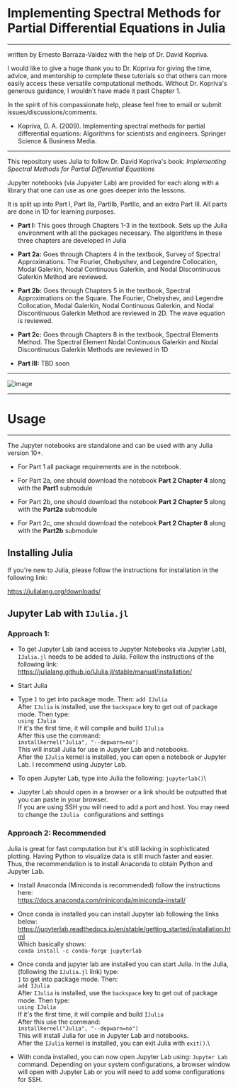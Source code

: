 # **Implementing Spectral Methods for Partial Differential Equations in Julia**
----------------------------

written by Ernesto Barraza-Valdez with the help of Dr. David Kopriva.

I would like to give a huge thank you to Dr. Kopriva for giving the time, advice, and mentorship to complete these tutorials so that others can more easily access these versatile computational methods. Without Dr. Kopriva's generous guidance, I wouldn't have made it past Chapter 1. 

In the spirit of his compassionate help, please feel free to email or submit issues/discussions/comments.

- Kopriva, D. A. (2009). Implementing spectral methods for partial differential equations: Algorithms for scientists and engineers. Springer Science & Business Media.

-----------------------------

This repository uses Julia to follow Dr. David Kopriva's book: *Implementing Spectral Methods for Partial Differential Equations*

Jupyter notebooks (via Jupyater Lab) are provided for each along with a library that one can use as one goes deeper into the lessons. 

It is split up into Part I, Part IIa, PartIIb, PartIIc, and an extra Part III. All parts are done in 1D for learning purposes. 

* **Part I:** This goes through Chapters 1-3 in the textbook. Sets up the Julia environment with all the packages necessary. The algorithms in these three chapters are developed in Julia

* **Part 2a:** Goes through Chapters 4 in the textbook, Survey of Spectral Approximations. The Fourier, Chebyshev, and Legendre Collocation, Modal Galerkin, Nodal Continuous Galerkin, and Nodal Discontinuous Galerkin Method are reviewed.

* **Part 2b:** Goes through Chapters 5 in the textbook, Spectral Approximations on the Square. The Fourier, Chebyshev, and Legendre Collocation, Modal Galerkin, Nodal Continuous Galerkin, and Nodal Discontinuous Galerkin Method are reviewed in 2D. The wave equation is reviewed.

* **Part 2c:** Goes through Chapters 8 in the textbook, Spectral Elements Method. The Spectral Element Nodal Continuous Galerkin and Nodal Discontinuous Galerkin Methods are reviewed in 1D

* **Part III:** TBD soon

---------------------

![image](https://github.com/Implementing-Spectral-Methods/Implementing-Spectral-Methods/assets/34816295/dfa53669-7c54-43c9-bdbb-d090f84017f9)


----------------------

# Usage

--------------------
The Jupyter notebooks are standalone and can be used with any Julia version 10+. 

* For Part 1 all package requirements are in the notebook.

* For Part 2a, one should download the notebook **Part 2 Chapter 4** along with the **Part1** submodule

* For Part 2b, one should download the notebook **Part 2 Chapter 5** along with the **Part2a** submodule

* For Part 2c, one should download the notebook **Part 2 Chapter 8** along with the **Part2b** submodule

## Installing Julia

If you're new to Julia, please follow the instructions for installation in the following link:

https://julialang.org/downloads/

## Jupyter Lab with `IJulia.jl`

### Approach 1:

*  To get Jupyter Lab (and access to Jupyter Notebooks via Jupyter Lab), `IJulia.jl` needs to be added to Julia. Follow the instructions of the following link:  https://julialang.github.io/IJulia.jl/stable/manual/installation/

*  Start Julia
*  Type `]` to get into package mode. Then:  `add IJulia`\
  After `IJulia` is installed, use the `backspace` key to get out of package mode. Then type:\
  `using IJulia`\
  If it's the first time, it will compile and build `IJulia`\
  After this use the command:\
  `installkernel("Julia", "--depwarn=no")`\
  This will install Julia for use in Jupyter Lab and notebooks.\
  After the `IJulia` kernel is installed, you can open a notebook or Jupyter Lab. I recommend using Jupyter Lab.
*  To open Jupyter Lab, type into Julia the following: `jupyterlab()`\
*  Jupyter Lab should open in a browser or a link should be outputted that you can paste in your browser.\
  If you are using SSH you will need to add a port and host. You may need to change the `IJulia ` configurations and settings

### Approach 2: Recommended

Julia is great for fast computation but it's still lacking in sophisticated plotting. Having Python to visualize data is still much faster and easier. Thus, the recommendation is to install Anaconda to obtain Python and Jupyter Lab. 

*  Install Anaconda (Miniconda is recommended) follow the instructions here:\
  https://docs.anaconda.com/miniconda/miniconda-install/

*  Once conda is installed you can install Jupyter lab following the links below:\
  https://jupyterlab.readthedocs.io/en/stable/getting_started/installation.html \
  Which basically shows: \
  `conda install -c conda-forge jupyterlab`

*  Once conda and jupyter lab are installed you can start Julia. In the Julia, (following the `IJulia.jl` link) type:\
  `]` to get into package mode. Then:\
  `add IJulia`\
  After `IJulia` is installed, use the `backspace` key to get out of package mode. Then type:\
  `using IJulia`\
  If it's the first time, it will compile and build `IJulia`\
  After this use the command:\
  `installkernel("Julia", "--depwarn=no")`\
  This will install Julia for use in Jupyter Lab and notebooks.\
  After the `IJulia` kernel is installed, you can exit Julia with `exit()`.\
*  With conda installed, you can now open Jupyter Lab using: `Jupyter Lab` command. Depending on your system configurations, a browser window will open with Jupyter Lab or you will need to add some configurations for SSH. 
